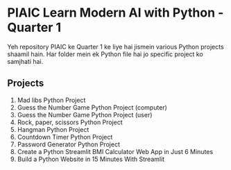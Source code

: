 # PIAIC Learn Modern AI with Python - Quarter 1

Yeh repository PIAIC ke Quarter 1 ke liye hai jismein various Python projects shaamil hain. Har folder mein ek Python file hai jo specific project ko samjhati hai.

## Projects

1. Mad libs Python Project
2. Guess the Number Game Python Project (computer)
3. Guess the Number Game Python Project (user)
4. Rock, paper, scissors Python Project
5. Hangman Python Project
6. Countdown Timer Python Project
7. Password Generator Python Project
8. Create a Python Streamlit BMI Calculator Web App in Just 6 Minutes
9. Build a Python Website in 15 Minutes With Streamlit
